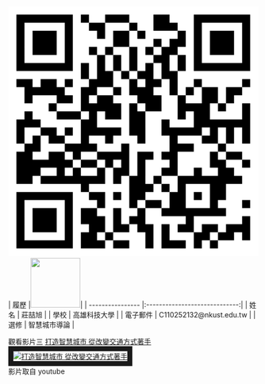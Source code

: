 <img src="https://github.com/leochuang0803/1/blob/main/exported_qrcode_image_600.png">
|      履歷        |<img src="https://avatars.githubusercontent.com/u/22648375?v=4" width=100 height=100/>|
| ---------------- |:-----------------------------:|
| 姓名             | 莊喆旭                  |
| 學校             | 高雄科技大學                  |
| 電子郵件         | C110252132@nkust.edu.tw          |
| 選修             | 智慧城市導論                  |

觀看影片三
<a href="https://www.youtube.com/watch?v=ckWZJspGe6I" target="_blank">打造智慧城市 從改變交通方式著手</a><br>
<a href="http://www.youtube.com/watch?feature=player_embedded&v=_fL85yFLZGg" target="_blank"><img src="http://img.youtube.com/vi/ckWZJspGe6I/0.jpg" 
alt="打造智慧城市 從改變交通方式著手" width="400" height="250" border="10" /></a>
<br>影片取自 youtube
